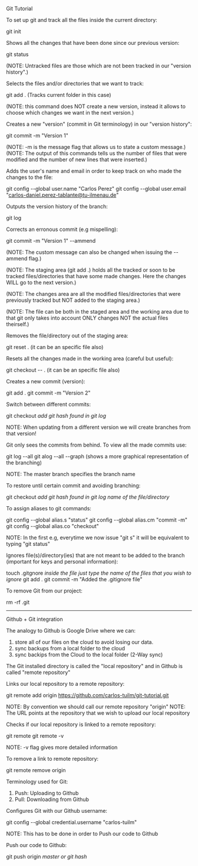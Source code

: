Git Tutorial

To set up git and track all the files inside the current directory:

git init 

Shows all the changes that have been done since our previous version:

git status

(NOTE: Untracked files are those which are not been tracked in our "version history".)

Selects the files and/or directories that we want to track:

git add . (Tracks current folder in this case)

(NOTE: this command does NOT create a new version, instead it allows to choose which changes we want in the next version.)

Creates a new "version" (commit in Git terminology) in our "version history":

git commit -m "Version 1"

(NOTE: -m is the message flag that allows us to state a custom message.)
(NOTE: The output of this commands tells us the number of files that were modified and the number of new lines that were inserted.)

Adds the user's name and email in order to keep track on who made the changes to the file:

git config --global user.name "Carlos Perez"
git config --global user.email "carlos-daniel.perez-tablante@tu-ilmenau.de"

Outputs the version history of the branch:

git log

Corrects an erronous commit (e.g mispelling):

git commit -m "Version 1" --ammend

(NOTE: The custom message can also be changed when issuing the --ammend flag.)

(NOTE: The staging area (git add .) holds all the tracked or soon to be tracked files/directories that have some made changes. Here the changes WILL go to the next version.)

(NOTE: The changes area are all the modified files/directories that were previously tracked but NOT added to the staging area.)

(NOTE: The file can be both in the staged area and the working area due to that git only takes into account ONLY changes NOT the actual files theirself.)

Removes the file/directory out of the staging area:

git reset . (it can be an specific file also)

Resets all the changes made in the working area (careful but useful):

git checkout -- . (it can be an specific file also)

Creates a new commit (version):

git add .
git commit -m "Version 2"

Switch between different commits:

git checkout _add git hash found in git log_

NOTE: When updating from a different version we will create branches from that version!

Git only sees the commits from behind. To view all the made commits use:

git log --all
git alog --all --graph (shows a more graphical representation of the branching)

NOTE: The master branch specifies the branch name 

To restore until certain commit and avoiding branching:

git checkout _add git hash found in git log_ *name of the file/directory*

To assign aliases to git commands:

git config --global alias.s "status" 
git config --global alias.cm "commit -m"
git config --global alias.co "checkout"

NOTE: In the first e.g, everytime we now issue "git s" it will be equivalent to typing "git status"

Ignores file(s)/directory(ies) that are not meant to be added to the branch (important for keys and personal information):

touch .gitgnore
*inside the file just type the name of the files that you wish to ignore*
git add .
git commit -m "Added the .gitignore file"

To remove Git from our project:

rm -rf .git 


---------------------------------------------------------------------------------------------------------------------------

Github + Git integration

The analogy to Github is Google Drive where we can: 
1) store all of our files on the cloud to avoid losing our data. 
2) sync backups from a local folder to the cloud
3) sync backips from the Cloud to the local folder (2-Way sync)

The Git installed directory is called the "local repository" and in Github is called "remote repository"

Links our local repository to a remote repository:

git remote add origin https://github.com/carlos-tuilm/git-tutorial.git

NOTE: By convention we should call our remote repository "origin"
NOTE: The URL points at the repository that we wish to upload our local repository

Checks if our local repository is linked to a remote repository:

git remote 
git remote -v

NOTE: -v flag gives more detailed information

To remove a link to remote repository:

git remote remove origin

Terminology used for Git:
1) Push: Uploading to Github
2) Pull: Downloading from Github

Configures Git with our Github username:

git config --global credential.username "carlos-tuilm"

NOTE: This has to be done in order to Push our code to Github

Push our code to Github:

git push origin *master or git hash*

